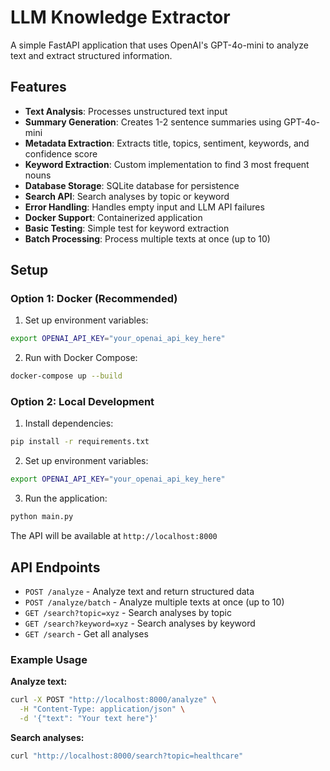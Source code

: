 # LLM Knowledge Extractor

A simple FastAPI application that uses OpenAI's GPT-4o-mini to analyze text and extract structured information.

## Features

- **Text Analysis**: Processes unstructured text input
- **Summary Generation**: Creates 1-2 sentence summaries using GPT-4o-mini
- **Metadata Extraction**: Extracts title, topics, sentiment, keywords, and confidence score
- **Keyword Extraction**: Custom implementation to find 3 most frequent nouns
- **Database Storage**: SQLite database for persistence
- **Search API**: Search analyses by topic or keyword
- **Error Handling**: Handles empty input and LLM API failures
- **Docker Support**: Containerized application
- **Basic Testing**: Simple test for keyword extraction
- **Batch Processing**: Process multiple texts at once (up to 10)

## Setup

### Option 1: Docker (Recommended)

1. Set up environment variables:
```bash
export OPENAI_API_KEY="your_openai_api_key_here"
```

2. Run with Docker Compose:
```bash
docker-compose up --build
```

### Option 2: Local Development

1. Install dependencies:
```bash
pip install -r requirements.txt
```

2. Set up environment variables:
```bash
export OPENAI_API_KEY="your_openai_api_key_here"
```

3. Run the application:
```bash
python main.py
```

The API will be available at `http://localhost:8000`

## API Endpoints

- `POST /analyze` - Analyze text and return structured data
- `POST /analyze/batch` - Analyze multiple texts at once (up to 10)
- `GET /search?topic=xyz` - Search analyses by topic
- `GET /search?keyword=xyz` - Search analyses by keyword
- `GET /search` - Get all analyses

### Example Usage

**Analyze text:**
```bash
curl -X POST "http://localhost:8000/analyze" \
  -H "Content-Type: application/json" \
  -d '{"text": "Your text here"}'
```

**Search analyses:**
```bash
curl "http://localhost:8000/search?topic=healthcare"
```

